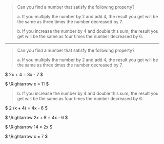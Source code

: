 > Can you find a number that satisfy the following property? 
> 
> a. If you multiply the number by $2$ and add $4$, the result you get 
> will be the same as three times the number decreased by $7$. 
> 
> b. If you increase the number by $4$ and double this sum, the result you 
> get will be the same as four times the number decreased by $6$. 


--------------------------------

> Can you find a number that satisfy the following property? 
> 
> a. If you multiply the number by $2$ and add $4$, the result you get 
> will be the same as three times the number decreased by $7$. 

$
2x + 4 = 3x - 7 
$

$
\Rightarrow x = 11
$

> b. If you increase the number by $4$ and double this sum, the result you 
> get will be the same as four times the number decreased by $6$. 

$
2 (x + 4) = 4x - 6
$

$
\Rightarrow 2x + 8 = 4x - 6 
$

$
\Rightarrow 14 = 2x
$

$
\Rightarrow x = 7 
$